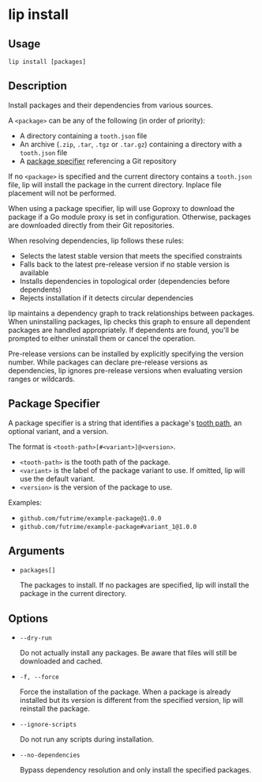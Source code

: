 # lip install

## Usage

```shell
lip install [packages]
```

## Description

Install packages and their dependencies from various sources.

A `<package>` can be any of the following (in order of priority):

- A directory containing a `tooth.json` file
- An archive (`.zip`, `.tar`, `.tgz` or `.tar.gz`) containing a directory with a `tooth.json` file
- A [package specifier](#package-specifier) referencing a Git repository

If no `<package>` is specified and the current directory contains a `tooth.json` file, lip will install the package in the current directory. Inplace file placement will not be performed.

When using a package specifier, lip will use Goproxy to download the package if a Go module proxy is set in configuration. Otherwise, packages are downloaded directly from their Git repositories.

When resolving dependencies, lip follows these rules:

- Selects the latest stable version that meets the specified constraints
- Falls back to the latest pre-release version if no stable version is available
- Installs dependencies in topological order (dependencies before dependents)
- Rejects installation if it detects circular dependencies

lip maintains a dependency graph to track relationships between packages. When uninstalling packages, lip checks this graph to ensure all dependent packages are handled appropriately. If dependents are found, you'll be prompted to either uninstall them or cancel the operation.

Pre-release versions can be installed by explicitly specifying the version number. While packages can declare pre-release versions as dependencies, lip ignores pre-release versions when evaluating version ranges or wildcards.

## Package Specifier

A package specifier is a string that identifies a package's [tooth path](../files/tooth-json.md#tooth-required), an optional variant, and a version.

The format is `<tooth-path>[#<variant>]@<version>`.

- `<tooth-path>` is the tooth path of the package.
- `<variant>` is the label of the package variant to use. If omitted, lip will use the default variant.
- `<version>` is the version of the package to use.

Examples:

- `github.com/futrime/example-package@1.0.0`
- `github.com/futrime/example-package#variant_1@1.0.0`

## Arguments

- `packages[]`

  The packages to install. If no packages are specified, lip will install the package in the current directory.

## Options

- `--dry-run`

  Do not actually install any packages. Be aware that files will still be downloaded and cached.

- `-f, --force`

  Force the installation of the package. When a package is already installed but its version is different from the specified version, lip will reinstall the package.

- `--ignore-scripts`

  Do not run any scripts during installation.

- `--no-dependencies`

  Bypass dependency resolution and only install the specified packages.
